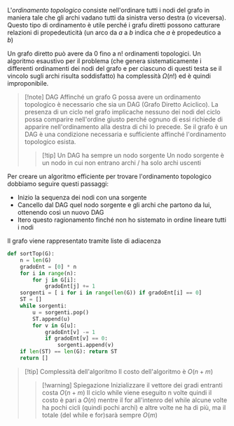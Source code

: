L'*ordinamento topologico* consiste nell'ordinare tutti i nodi del grafo in maniera tale che gli archi vadano tutti da sinistra verso destra (o viceversa).
Questo tipo di ordinamento è utile perché i grafu diretti possono catturare relazioni di propedeuticità (un arco da *a* a *b* indica che *a*  è propedeutico a *b*)

Un grafo diretto può avere da 0 fino a n! ordinamenti topologici.
Un algoritmo esaustivo per il problema (che genera sistematicamente i differenti ordinamenti dei nodi del grafo e per ciascuno di questi testa se il vincolo sugli archi risulta soddisfatto) ha complessità $\Omega(n!)$ ed è quindi improponibile.

>[!note]  DAG
>Affinché un grafo G possa avere un ordinamento topologico è necessario che sia un DAG (Grafo Diretto Aciclico).
>La presenza di un ciclo nel grafo implicache nessuno dei nodi del ciclo possa comparire nell'ordine giusto perché ognuno di essi richiede di apparire nell'ordinamento alla destra di chi lo precede.
>Se il grafo è un DAG è una condizione necessaria e sufficiente affinché l'ordinamento topologico esista.
>>[!tip]  Un DAG ha sempre un nodo sorgente 
>>Un nodo sorgente è un nodo in cui non entrano archi / ha solo archi uscenti

Per creare un algoritmo efficiente per trovare l'ordinamento topologico dobbiamo seguire questi passaggi:
- Inizio la sequenza dei nodi con una sorgente
- Cancello dal DAG quel nodo sorgente e gli archi che partono da lui, ottenendo così un nuovo DAG
- Itero questo ragionamento finché non ho sistemato in ordine lineare tutti i nodi

Il grafo viene rappresentato tramite liste di adiacenza
```Python
def sortTop(G):
	n = len(G)
	gradoEnt = [0] * n
	for i in range(n):
		for j in G[i]:
			gradoEnt[j] += 1
	sorgenti = [ i for i in range(len(G)) if gradoEnt[i] == 0]
	ST = []
	while sorgenti:
		u = sorgenti.pop()
		ST.append(u)
		for v in G[u]:
			gradoEnt[v] -= 1
			if gradoEnt[v] == 0:
				sorgenti.append(v)
	if len(ST) == len(G): return ST
	return []
```

>[!tip]  Complessità dell'algoritmo
>Il costo dell'algoritmo è $O(n+m)$
>>[!warning] Spiegazione
>>Inizializzare il vettore dei gradi entranti costa $O(n+m)$
>Il ciclo while viene eseguito n volte quindi il costo è pari a $O(n)$ mentre il for all'intenro del while alcune volte ha pochi cicli (quindi pochi archi) e altre volte ne ha di più, ma il totale (del while e for)sarà sempre $O(m)$


